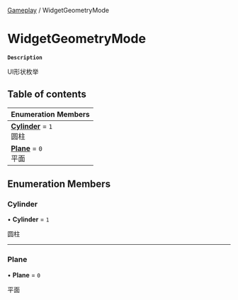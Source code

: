 [Gameplay](../modules/Gameplay.Gameplay.md) / WidgetGeometryMode

# WidgetGeometryMode <Badge type="tip" text="Enumeration" /> 

**`Description`**

UI形状枚举

## Table of contents

| Enumeration Members |
| :-----|
| **[Cylinder](Gameplay.WidgetGeometryMode.md#cylinder)** = ``1`` <br> 圆柱|
| **[Plane](Gameplay.WidgetGeometryMode.md#plane)** = ``0`` <br> 平面|

## Enumeration Members

### Cylinder  

• **Cylinder** = ``1``

圆柱

___

### Plane  

• **Plane** = ``0``

平面
